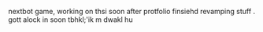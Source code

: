 nextbot game, working on thsi soon after protfolio finsiehd revamping stuff
.
gott alock in soon tbhkl;'ik
m
dwakl
hu